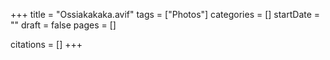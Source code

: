 +++
title = "Ossiakakaka.avif"
tags = ["Photos"]
categories = []
startDate = ""
draft = false
pages = []

citations = []
+++
